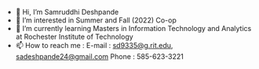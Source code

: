 - 👋 Hi, I’m Samruddhi Deshpande
- 👀 I’m interested in Summer and Fall (2022) Co-op
- 🌱 I’m currently learning Masters in Information Technology and Analytics at Rochester Institute of Technology 
- 📫 How to reach me : E-mail : sd9335@g.rit.edu, sadeshpande24@gmail.com Phone : 585-623-3221

<!---
SamruddhiAD/SamruddhiAD is a ✨ special ✨ repository because its `README.md` (this file) appears on your GitHub profile.
You can click the Preview link to take a look at your changes.
--->
